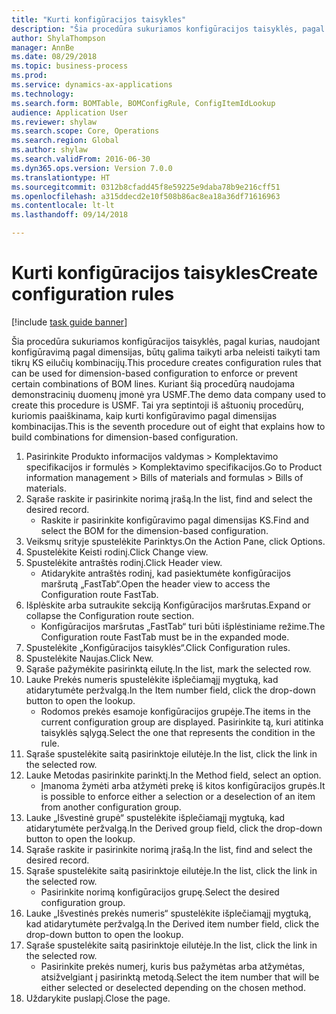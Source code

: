 ```yaml
--- 
title: "Kurti konfigūracijos taisykles"
description: "Šia procedūra sukuriamos konfigūracijos taisyklės, pagal kurias, naudojant konfigūravimą pagal dimensijas, būtų galima taikyti arba neleisti taikyti tam tikrų KS eilučių kombinacijų."
author: ShylaThompson
manager: AnnBe
ms.date: 08/29/2018
ms.topic: business-process
ms.prod: 
ms.service: dynamics-ax-applications
ms.technology: 
ms.search.form: BOMTable, BOMConfigRule, ConfigItemIdLookup
audience: Application User
ms.reviewer: shylaw
ms.search.scope: Core, Operations
ms.search.region: Global
ms.author: shylaw
ms.search.validFrom: 2016-06-30
ms.dyn365.ops.version: Version 7.0.0
ms.translationtype: HT
ms.sourcegitcommit: 0312b8cfadd45f8e59225e9daba78b9e216cff51
ms.openlocfilehash: a315ddecd2e10f508b86ac8ea18a36df71616963
ms.contentlocale: lt-lt
ms.lasthandoff: 09/14/2018

---
```

# <a name="create-configuration-rules"></a><span data-ttu-id="cbc95-103">Kurti konfigūracijos taisykles</span><span class="sxs-lookup"><span data-stu-id="cbc95-103">Create configuration rules</span></span>

[!include [task guide banner](../../includes/task-guide-banner.md)]

<span data-ttu-id="cbc95-104">Šia procedūra sukuriamos konfigūracijos taisyklės, pagal kurias, naudojant konfigūravimą pagal dimensijas, būtų galima taikyti arba neleisti taikyti tam tikrų KS eilučių kombinacijų.</span><span class="sxs-lookup"><span data-stu-id="cbc95-104">This procedure creates configuration rules that can be used for dimension-based configuration to enforce or prevent certain combinations of BOM lines.</span></span> <span data-ttu-id="cbc95-105">Kuriant šią procedūrą naudojama demonstracinių duomenų įmonė yra USMF.</span><span class="sxs-lookup"><span data-stu-id="cbc95-105">The demo data company used to create this procedure is USMF.</span></span> <span data-ttu-id="cbc95-106">Tai yra septintoji iš aštuonių procedūrų, kuriomis paaiškinama, kaip kurti konfigūravimo pagal dimensijas kombinacijas.</span><span class="sxs-lookup"><span data-stu-id="cbc95-106">This is the seventh procedure out of eight that explains how to build combinations for dimension-based configuration.</span></span>

1. <span data-ttu-id="cbc95-107">Pasirinkite Produkto informacijos valdymas > Komplektavimo specifikacijos ir formulės > Komplektavimo specifikacijos.</span><span class="sxs-lookup"><span data-stu-id="cbc95-107">Go to Product information management > Bills of materials and formulas > Bills of materials.</span></span>
2. <span data-ttu-id="cbc95-108">Sąraše raskite ir pasirinkite norimą įrašą.</span><span class="sxs-lookup"><span data-stu-id="cbc95-108">In the list, find and select the desired record.</span></span>
    * <span data-ttu-id="cbc95-109">Raskite ir pasirinkite konfigūravimo pagal dimensijas KS.</span><span class="sxs-lookup"><span data-stu-id="cbc95-109">Find and select the BOM for the dimension-based configuration.</span></span>  
3. <span data-ttu-id="cbc95-110">Veiksmų srityje spustelėkite Parinktys.</span><span class="sxs-lookup"><span data-stu-id="cbc95-110">On the Action Pane, click Options.</span></span>
4. <span data-ttu-id="cbc95-111">Spustelėkite Keisti rodinį.</span><span class="sxs-lookup"><span data-stu-id="cbc95-111">Click Change view.</span></span>
5. <span data-ttu-id="cbc95-112">Spustelėkite antraštės rodinį.</span><span class="sxs-lookup"><span data-stu-id="cbc95-112">Click Header view.</span></span>
    * <span data-ttu-id="cbc95-113">Atidarykite antraštės rodinį, kad pasiektumėte konfigūracijos maršrutą „FastTab“.</span><span class="sxs-lookup"><span data-stu-id="cbc95-113">Open the header view to access the Configuration route FastTab.</span></span>  
6. <span data-ttu-id="cbc95-114">Išplėskite arba sutraukite sekciją Konfigūracijos maršrutas.</span><span class="sxs-lookup"><span data-stu-id="cbc95-114">Expand or collapse the Configuration route section.</span></span>
    * <span data-ttu-id="cbc95-115">Konfigūracijos maršrutas „FastTab“ turi būti išplėstiniame režime.</span><span class="sxs-lookup"><span data-stu-id="cbc95-115">The Configuration route FastTab must be in the expanded mode.</span></span>  
7. <span data-ttu-id="cbc95-116">Spustelėkite „Konfigūracijos taisyklės“.</span><span class="sxs-lookup"><span data-stu-id="cbc95-116">Click Configuration rules.</span></span>
8. <span data-ttu-id="cbc95-117">Spustelėkite Naujas.</span><span class="sxs-lookup"><span data-stu-id="cbc95-117">Click New.</span></span>
9. <span data-ttu-id="cbc95-118">Sąraše pažymėkite pasirinktą eilutę.</span><span class="sxs-lookup"><span data-stu-id="cbc95-118">In the list, mark the selected row.</span></span>
10. <span data-ttu-id="cbc95-119">Lauke Prekės numeris spustelėkite išplečiamąjį mygtuką, kad atidarytumėte peržvalgą.</span><span class="sxs-lookup"><span data-stu-id="cbc95-119">In the Item number field, click the drop-down button to open the lookup.</span></span>
    * <span data-ttu-id="cbc95-120">Rodomos prekės esamoje konfigūracijos grupėje.</span><span class="sxs-lookup"><span data-stu-id="cbc95-120">The items in the current configuration group are displayed.</span></span> <span data-ttu-id="cbc95-121">Pasirinkite tą, kuri atitinka taisyklės sąlygą.</span><span class="sxs-lookup"><span data-stu-id="cbc95-121">Select the one that represents the condition in the rule.</span></span>  
11. <span data-ttu-id="cbc95-122">Sąraše spustelėkite saitą pasirinktoje eilutėje.</span><span class="sxs-lookup"><span data-stu-id="cbc95-122">In the list, click the link in the selected row.</span></span>
12. <span data-ttu-id="cbc95-123">Lauke Metodas pasirinkite parinktį.</span><span class="sxs-lookup"><span data-stu-id="cbc95-123">In the Method field, select an option.</span></span>
    * <span data-ttu-id="cbc95-124">Įmanoma žymėti arba atžymėti prekę iš kitos konfigūracijos grupės.</span><span class="sxs-lookup"><span data-stu-id="cbc95-124">It is possible to enforce either a selection or a deselection of an item from another configuration group.</span></span>  
13. <span data-ttu-id="cbc95-125">Lauke „Išvestinė grupė“ spustelėkite išplečiamąjį mygtuką, kad atidarytumėte peržvalgą.</span><span class="sxs-lookup"><span data-stu-id="cbc95-125">In the Derived group field, click the drop-down button to open the lookup.</span></span>
14. <span data-ttu-id="cbc95-126">Sąraše raskite ir pasirinkite norimą įrašą.</span><span class="sxs-lookup"><span data-stu-id="cbc95-126">In the list, find and select the desired record.</span></span>
15. <span data-ttu-id="cbc95-127">Sąraše spustelėkite saitą pasirinktoje eilutėje.</span><span class="sxs-lookup"><span data-stu-id="cbc95-127">In the list, click the link in the selected row.</span></span>
    * <span data-ttu-id="cbc95-128">Pasirinkite norimą konfigūracijos grupę.</span><span class="sxs-lookup"><span data-stu-id="cbc95-128">Select the desired configuration group.</span></span>  
16. <span data-ttu-id="cbc95-129">Lauke „Išvestinės prekės numeris“ spustelėkite išplečiamąjį mygtuką, kad atidarytumėte peržvalgą.</span><span class="sxs-lookup"><span data-stu-id="cbc95-129">In the Derived item number field, click the drop-down button to open the lookup.</span></span>
17. <span data-ttu-id="cbc95-130">Sąraše spustelėkite saitą pasirinktoje eilutėje.</span><span class="sxs-lookup"><span data-stu-id="cbc95-130">In the list, click the link in the selected row.</span></span>
    * <span data-ttu-id="cbc95-131">Pasirinkite prekės numerį, kuris bus pažymėtas arba atžymėtas, atsižvelgiant į pasirinktą metodą.</span><span class="sxs-lookup"><span data-stu-id="cbc95-131">Select the item number that will be either selected or deselected depending on the chosen method.</span></span>  
18. <span data-ttu-id="cbc95-132">Uždarykite puslapį.</span><span class="sxs-lookup"><span data-stu-id="cbc95-132">Close the page.</span></span>


